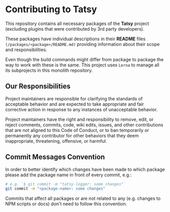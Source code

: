 # Contributing to Tatsy

This repository contains all necessary packages of the **Tatsy** project (excluding plugins that were contributed by 3rd party developers). 

These packages have individual descriptions in their **README** files `(/packages/<package>/README.md)` providing information about their scope and responsibilities. 

Even though the build commands might differ from package to package the way to work with these is the same. This project uses `Lerna` to manage all its subprojects in this monolith repository.

## Our Responsibilities

Project maintainers are responsible for clarifying the standards of acceptable behavior and are expected to take appropriate and fair corrective action in response to any instances of unacceptable behavior.

Project maintainers have the right and responsibility to remove, edit, or reject comments, commits, code, wiki edits, issues, and other contributions that are not aligned to this Code of Conduct, or to ban temporarily or permanently any contributor for other behaviors that they deem inappropriate, threatening, offensive, or harmful.

## Commit Messages Convention

In order to better identify which changes have been made to which package please add the package name in front of every commit, e.g.:

```sh
# e.g. `$ git commit -m "tatsy-logger: some changes"`
git commit -m "<package-name>: some changes"
```

Commits that affect all packages or are not related to any (e.g. changes to NPM scripts or docs) don't need to follow this convention.
